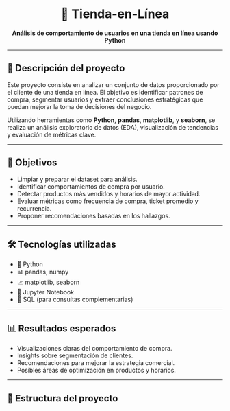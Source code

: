 <div align="center">

# 🛒 Tienda-en-Línea

**Análisis de comportamiento de usuarios en una tienda en línea usando Python**

</div>

---

## 📌 Descripción del proyecto

Este proyecto consiste en analizar un conjunto de datos proporcionado por el cliente de una tienda en línea. El objetivo es identificar patrones de compra, segmentar usuarios y extraer conclusiones estratégicas que puedan mejorar la toma de decisiones del negocio.

Utilizando herramientas como **Python**, **pandas**, **matplotlib**, y **seaborn**, se realiza un análisis exploratorio de datos (EDA), visualización de tendencias y evaluación de métricas clave.

---

## 🧠 Objetivos

- Limpiar y preparar el dataset para análisis.
- Identificar comportamientos de compra por usuario.
- Detectar productos más vendidos y horarios de mayor actividad.
- Evaluar métricas como frecuencia de compra, ticket promedio y recurrencia.
- Proponer recomendaciones basadas en los hallazgos.

---

## 🛠️ Tecnologías utilizadas

- 🐍 Python  
- 📊 pandas, numpy  
- 📈 matplotlib, seaborn  
- 📁 Jupyter Notebook  
- 🧮 SQL (para consultas complementarias)

---

## 📊 Resultados esperados

- Visualizaciones claras del comportamiento de compra.
- Insights sobre segmentación de clientes.
- Recomendaciones para mejorar la estrategia comercial.
- Posibles áreas de optimización en productos y horarios.

---

## 📂 Estructura del proyecto
